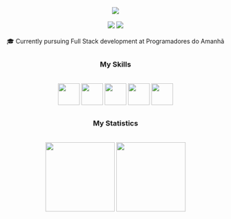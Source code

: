  <div align="center">    
   <img src="#">
 </div>
<div align="center">
   <br>
   <a href = "mailto:julianasgoncalves314@gmail.com"><img src="https://img.shields.io/badge/-Gmail-%23333?style=for-the-badge&logo=gmail&logoColor=white"   target="_blank"></a>
   <a href="https://www.linkedin.com/in/ju-goncalves-dev/" target="_blank"><img src="https://img.shields.io/badge/-LinkedIn-%230077B5?style=for-the-badge&logo=linkedin&logoColor=white" target="_blank"></a> 
 <br>
 </div>
 
<br>
<div style="display: inline_block">
  <div align="center" >
    🎓 Currently pursuing Full Stack development at Programadores do Amanhã
 </div>
  
##  
<div align="center"> 
  
### My Skills
  
<br>
 <img src="https://cdn.jsdelivr.net/gh/devicons/devicon/icons/html5/html5-plain-wordmark.svg" width="50" height="50"/>  <img src="https://cdn.jsdelivr.net/gh/devicons/devicon/icons/css3/css3-plain-wordmark.svg" width="50" height="50" />  <img src="https://cdn.jsdelivr.net/gh/devicons/devicon/icons/javascript/javascript-original.svg" width="50" height="50"/>
 <img src="https://cdn.jsdelivr.net/gh/devicons/devicon/icons/python/python-original.svg" width="50" height="50"/>
 <img src="https://cdn.jsdelivr.net/gh/devicons/devicon/icons/git/git-plain-wordmark.svg" width="50" height="50" />                         
</div> 
  
  
##  
<div align="center">
  
### My Statistics
  
 <br>
  <img height="160em" src="https://github-readme-stats-git-masterrstaa-rickstaa.vercel.app/api?username=JuGon314&show_icons=true&theme=nightowl&include_all_commits=true&count_private=true"/>
  <img height="160em" src="https://github-readme-stats-git-masterrstaa-rickstaa.vercel.app/api/top-langs/?username=JuGon314&layout=compact&langs_count=7&theme=nightowl"/>

</div>
